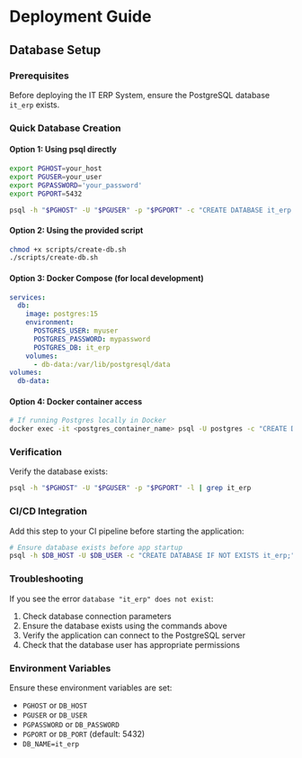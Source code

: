 # Deployment Guide

## Database Setup

### Prerequisites
Before deploying the IT ERP System, ensure the PostgreSQL database `it_erp` exists.

### Quick Database Creation

#### Option 1: Using psql directly
```bash
export PGHOST=your_host
export PGUSER=your_user
export PGPASSWORD='your_password'
export PGPORT=5432

psql -h "$PGHOST" -U "$PGUSER" -p "$PGPORT" -c "CREATE DATABASE it_erp;"
```

#### Option 2: Using the provided script
```bash
chmod +x scripts/create-db.sh
./scripts/create-db.sh
```

#### Option 3: Docker Compose (for local development)
```yaml
services:
  db:
    image: postgres:15
    environment:
      POSTGRES_USER: myuser
      POSTGRES_PASSWORD: mypassword
      POSTGRES_DB: it_erp
    volumes:
      - db-data:/var/lib/postgresql/data
volumes:
  db-data:
```

#### Option 4: Docker container access
```bash
# If running Postgres locally in Docker
docker exec -it <postgres_container_name> psql -U postgres -c "CREATE DATABASE it_erp;"
```

### Verification
Verify the database exists:
```bash
psql -h "$PGHOST" -U "$PGUSER" -p "$PGPORT" -l | grep it_erp
```

### CI/CD Integration
Add this step to your CI pipeline before starting the application:
```bash
# Ensure database exists before app startup
psql -h $DB_HOST -U $DB_USER -c "CREATE DATABASE IF NOT EXISTS it_erp;"
```

### Troubleshooting
If you see the error `database "it_erp" does not exist`:
1. Check database connection parameters
2. Ensure the database exists using the commands above
3. Verify the application can connect to the PostgreSQL server
4. Check that the database user has appropriate permissions

### Environment Variables
Ensure these environment variables are set:
- `PGHOST` or `DB_HOST`
- `PGUSER` or `DB_USER`
- `PGPASSWORD` or `DB_PASSWORD`
- `PGPORT` or `DB_PORT` (default: 5432)
- `DB_NAME=it_erp`
